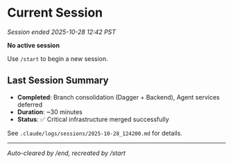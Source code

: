 # Current Session

_Session ended 2025-10-28 12:42 PST_

**No active session**

Use `/start` to begin a new session.

## Last Session Summary
- **Completed**: Branch consolidation (Dagger + Backend), Agent services deferred
- **Duration**: ~30 minutes
- **Status**: ✅ Critical infrastructure merged successfully

See `.claude/logs/sessions/2025-10-28_124200.md` for details.

---
*Auto-cleared by /end, recreated by /start*
